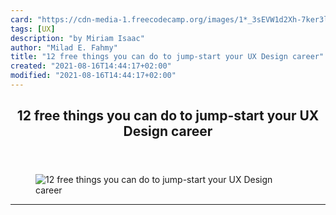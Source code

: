 ```yaml
---
card: "https://cdn-media-1.freecodecamp.org/images/1*_3sEVW1d2Xh-7ker3lXQ5w.jpeg"
tags: [UX]
description: "by Miriam Isaac"
author: "Milad E. Fahmy"
title: "12 free things you can do to jump-start your UX Design career"
created: "2021-08-16T14:44:17+02:00"
modified: "2021-08-16T14:44:17+02:00"
---
```

<div class="site-wrapper">
<main id="site-main" class="site-main outer">
<div class="inner">
<article class="post-full post tag-ux tag-design tag-careers tag-self-improvement tag-life-lessons ">
<header class="post-full-header">
<h1 class="post-full-title">12 free things you can do to jump-start your UX Design career</h1>
</header>
<figure class="post-full-image">
<picture>
<source media="(max-width: 700px)" sizes="1px" srcset="data:image/gif;base64,R0lGODlhAQABAIAAAAAAAP///yH5BAEAAAAALAAAAAABAAEAAAIBRAA7 1w">
<source media="(min-width: 701px)" sizes="(max-width: 800px) 400px,
(max-width: 1170px) 700px,
1400px" srcset="https://cdn-media-1.freecodecamp.org/images/1*_3sEVW1d2Xh-7ker3lXQ5w.jpeg 300w,
https://cdn-media-1.freecodecamp.org/images/1*_3sEVW1d2Xh-7ker3lXQ5w.jpeg 600w,
https://cdn-media-1.freecodecamp.org/images/1*_3sEVW1d2Xh-7ker3lXQ5w.jpeg 1000w,
https://cdn-media-1.freecodecamp.org/images/1*_3sEVW1d2Xh-7ker3lXQ5w.jpeg 2000w">
<img onerror="this.style.display='none'" src="https://cdn-media-1.freecodecamp.org/images/1*_3sEVW1d2Xh-7ker3lXQ5w.jpeg" alt="12 free things you can do to jump-start your UX Design career">
</picture>
</figure>
<section class="post-full-content">
<div class="post-content medium-migrated-article">
</div>
<hr>
</section>
</article>
</div>
</main>
</div>
<!-- Google Tag Manager (noscript) -->
<!-- End Google Tag Manager (noscript) -->
